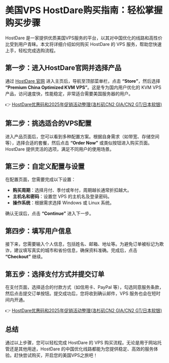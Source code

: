 # 美国VPS HostDare购买指南：轻松掌握购买步骤

HostDare 是一家提供优质美国VPS服务的平台，以其对中国优化的线路和高性价比受到用户青睐。本文将详细介绍如何购买 HostDare 的 VPS 服务，帮助您快速上手，轻松完成选购流程。

## 第一步：进入HostDare官网并选择产品

通过 [HostDare 官网](https://bit.ly/hostdare) 进入主页后，导航至顶部菜单栏，点击 **“Store”**，然后选择 **“Premium China Optimized KVM VPS”**。这是专为国内用户优化的 KVM VPS 产品，访问速度快，性能稳定，非常适合需要美国服务器的用户。

👉 [HostDare优惠码和2025年促销活动整理(洛杉矶CN2 GIA/CN2 GT/日本软银)](https://bit.ly/hostdare)

## 第二步：挑选适合的VPS配置

进入产品页面后，您可以看到多种配置方案。根据自身需求（如带宽、存储空间等），选择合适的套餐，然后点击 **“Order Now”** 或类似按钮进入购买页面。HostDare 提供灵活的选项，满足不同用户的使用场景。

## 第三步：自定义配置与设置

在配置页面，您需要完成以下设置：

- **购买周期**：选择月付、季付或年付，周期越长通常折扣越大。
- **主机名和密码**：设置您 VPS 的主机名及登录密码。
- **操作系统**：根据需求选择 Windows 或 Linux 系统。

确认无误后，点击 **“Continue”** 进入下一步。

## 第四步：填写用户信息

接下来，您需要输入个人信息，包括姓名、邮箱、地址等。为避免订单被标记为欺诈，建议填写真实的城市和省份信息，确保资料准确。完成后，点击 **“Checkout”** 继续。

## 第五步：选择支付方式并提交订单

在支付页面，选择适合的付款方式（如信用卡、PayPal 等），勾选同意服务条款，然后点击提交订单按钮。提交成功后，您将收到确认邮件，VPS 服务也会在短时间内开通。

👉 [HostDare优惠码和2025年促销活动整理(洛杉矶CN2 GIA/CN2 GT/日本软银)](https://bit.ly/hostdare)

## 总结

通过以上步骤，您可以轻松完成 HostDare 的 VPS 购买流程。无论是用于网站托管还是其他用途，HostDare 的中国优化线路都能为您提供稳定、高效的服务体验。赶快尝试购买，开启您的美国VPS之旅吧！